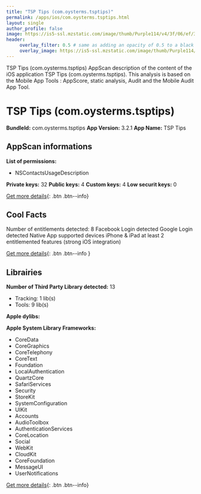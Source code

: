 ```yaml
---
title: "TSP Tips (com.oysterms.tsptips)"
permalink: /apps/ios/com.oysterms.tsptips.html
layout: single
author_profile: false
image: https://is5-ssl.mzstatic.com/image/thumb/Purple114/v4/3f/06/ef/3f06efde-8b82-1b7a-dfaf-1ddb570a5b9d/AppIcon-0-0-1x_U007emarketing-0-0-0-7-0-0-sRGB-0-0-0-GLES2_U002c0-512MB-85-220-0-0.png/512x512bb.jpg
header: 
     overlay_filter: 0.5 # same as adding an opacity of 0.5 to a black background
     overlay_image: https://is5-ssl.mzstatic.com/image/thumb/Purple114/v4/3f/06/ef/3f06efde-8b82-1b7a-dfaf-1ddb570a5b9d/AppIcon-0-0-1x_U007emarketing-0-0-0-7-0-0-sRGB-0-0-0-GLES2_U002c0-512MB-85-220-0-0.png/512x512bb.jpg
---
```

TSP Tips (com.oysterms.tsptips) AppScan description of the content of the iOS application TSP Tips (com.oysterms.tsptips). This analysis is based on the Mobile App Tools : AppScore, static analysis, Audit and the Mobile Audit App Tool.

# TSP Tips (com.oysterms.tsptips)

**BundleId:** com.oysterms.tsptips
**App Version:** 3.2.1
**App Name:** TSP Tips


## AppScan informations 

**List of permissions:** 
- NSContactsUsageDescription
  
  
**Private keys:** 32
**Public keys:** 4
**Custom keys:** 4
**Low securit keys:** 0
  
[Get more details](/pricing.html){: .btn .btn--info}

## Cool Facts

Number of entitlements detected: 8
Facebook Login detected
Google Login detected
Native App
supported devices iPhone & iPad
at least 2 entitlemented features (strong iOS integration)
  
[Get more details](/pricing.html){: .btn .btn--info }

## Librairies 
**Number of Third Party Library detected:** 13
- Tracking: 1 lib(s)
- Tools: 9 lib(s)


**Apple dylibs:**


**Apple System Library Frameworks:**
- CoreData
- CoreGraphics
- CoreTelephony
- CoreText
- Foundation
- LocalAuthentication
- QuartzCore
- SafariServices
- Security
- StoreKit
- SystemConfiguration
- UIKit
- Accounts
- AudioToolbox
- AuthenticationServices
- CoreLocation
- Social
- WebKit
- CloudKit
- CoreFoundation
- MessageUI
- UserNotifications


  
[Get more details](/pricing.html){: .btn .btn--info}

